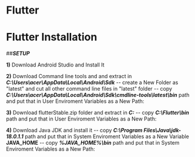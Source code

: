# Flutter

# Flutter Installation
##***SETUP***

**1)** Download Android Studio and Install It

**2)** Download Command line tools and and extract in ***C:\Users\acer\AppData\Local\Android\Sdk***
-- create a New Folder as "latest" and cut all other command line files in "latest" folder
-- copy ***C:\Users\acer\AppData\Local\Android\Sdk\cmdline-tools\latest\bin*** path and put that in User Enviroment Variables as a New Path:

**3)** Download flutterStable.zip folder and extract in ***C:***
-- copy ***C:\Flutter\bin*** path and put that in User Enviroment Variables as a New Path:

**4)** Download Java JDK and install it
-- copy ***C:\Program Files\Java\jdk-18.0.1.1*** path and put that in System Enviroment Variables as a New Variable **JAVA_HOME**
-- copy ***%JAVA_HOME%\bin*** path and put that in System Enviroment Variables as a New Path:
